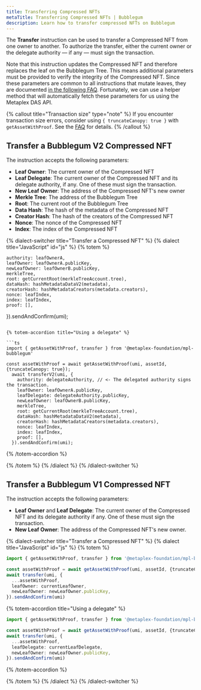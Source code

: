 ```yaml
---
title: Transferring Compressed NFTs
metaTitle: Transferring Compressed NFTs | Bubblegum
description: Learn how to transfer compressed NFTs on Bubblegum
---
```


The **Transfer** instruction can be used to transfer a Compressed NFT from one owner to another. To authorize the transfer, either the current owner or the delegate authority — if any — must sign the transaction. 

Note that this instruction updates the Compressed NFT and therefore replaces the leaf on the Bubblegum Tree. This means additional parameters must be provided to verify the integrity of the Compressed NFT. Since these parameters are common to all instructions that mutate leaves, they are documented [in the following FAQ](/bubblegum/faq#replace-leaf-instruction-arguments). Fortunately, we can use a helper method that will automatically fetch these parameters for us using the Metaplex DAS API.

{% callout title="Transaction size" type="note" %}
If you encounter transaction size errors, consider using `{ truncateCanopy: true }` with `getAssetWithProof`. See the [FAQ](/bubblegum/faq#replace-leaf-instruction-arguments) for details.
{% /callout %}

## Transfer a Bubblegum V2 Compressed NFT

The instruction accepts the following parameters:

- **Leaf Owner**: The current owner of the Compressed NFT
- **Leaf Delegate**: The current owner of the Compressed NFT and its delegate authority, if any. One of these must sign the transaction.
- **New Leaf Owner**: The address of the Compressed NFT's new owner
- **Merkle Tree**: The address of the Bubblegum Tree
- **Root**: The current root of the Bubblegum Tree
- **Data Hash**: The hash of the metadata of the Compressed NFT
- **Creator Hash**: The hash of the creators of the Compressed NFT
- **Nonce**: The nonce of the Compressed NFT
- **Index**: The index of the Compressed NFT

{% dialect-switcher title="Transfer a Compressed NFT" %}
{% dialect title="JavaScript" id="js" %}
{% totem %}

    authority: leafOwnerA,
    leafOwner: leafOwnerA.publicKey,
    newLeafOwner: leafOwnerB.publicKey,
    merkleTree,
    root: getCurrentRoot(merkleTreeAccount.tree),
    dataHash: hashMetadataDataV2(metadata),
    creatorHash: hashMetadataCreators(metadata.creators),
    nonce: leafIndex,
    index: leafIndex,
    proof: [],
  }).sendAndConfirm(umi);
```

{% totem-accordion title="Using a delegate" %}

```ts
import { getAssetWithProof, transfer } from '@metaplex-foundation/mpl-bubblegum'

const assetWithProof = await getAssetWithProof(umi, assetId, {truncateCanopy: true});
  await transferV2(umi, {
    authority: delegateAuthority, // <- The delegated authority signs the transaction.
    leafOwner: leafOwnerA.publicKey,
    leafDelegate: delegateAuthority.publicKey,
    newLeafOwner: leafOwnerB.publicKey,
    merkleTree,
    root: getCurrentRoot(merkleTreeAccount.tree),
    dataHash: hashMetadataDataV2(metadata),
    creatorHash: hashMetadataCreators(metadata.creators),
    nonce: leafIndex,
    index: leafIndex,
    proof: [],
  }).sendAndConfirm(umi);
```

{% /totem-accordion %}

{% /totem %}
{% /dialect %}
{% /dialect-switcher %}


## Transfer a Bubblegum V1 Compressed NFT


The instruction accepts the following parameters:

- **Leaf Owner** and **Leaf Delegate**: The current owner of the Compressed NFT and its delegate authority if any. One of these must sign the transaction.
- **New Leaf Owner**: The address of the Compressed NFT's new owner.


{% dialect-switcher title="Transfer a Compressed NFT" %}
{% dialect title="JavaScript" id="js" %}
{% totem %}

```ts
import { getAssetWithProof, transfer } from '@metaplex-foundation/mpl-bubblegum'

const assetWithProof = await getAssetWithProof(umi, assetId, {truncateCanopy: true});
await transfer(umi, {
  ...assetWithProof,
  leafOwner: currentLeafOwner,
  newLeafOwner: newLeafOwner.publicKey,
}).sendAndConfirm(umi)
```

{% totem-accordion title="Using a delegate" %}

```ts
import { getAssetWithProof, transfer } from '@metaplex-foundation/mpl-bubblegum'

const assetWithProof = await getAssetWithProof(umi, assetId, {truncateCanopy: true});
await transfer(umi, {
  ...assetWithProof,
  leafDelegate: currentLeafDelegate,
  newLeafOwner: newLeafOwner.publicKey,
}).sendAndConfirm(umi)
```

{% /totem-accordion %}

{% /totem %}
{% /dialect %}
{% /dialect-switcher %}
